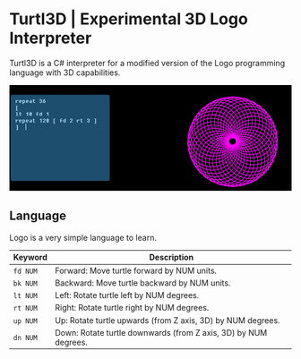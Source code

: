 # Turtl3D | Experimental 3D Logo Interpreter
Turtl3D is a C# interpreter for a modified version of the Logo programming language with 3D capabilities.

![screenshot](screenshot.png)
## Language
Logo is a very simple language to learn.

|Keyword|Description|
|-|-|
|`fd NUM`| Forward: Move turtle forward by NUM units.|
|`bk NUM`| Backward: Move turtle backward by NUM units.|
|`lt NUM`| Left: Rotate turtle left by NUM degrees.|
|`rt NUM`| Right: Rotate turtle right by NUM degrees.|
|`up NUM`| Up: Rotate turtle upwards (from Z axis, 3D) by NUM degrees.|
|`dn NUM`| Down: Rotate turtle downwards (from Z axis, 3D) by NUM degrees.|

